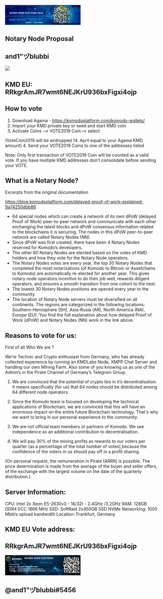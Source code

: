 <img src="./Banner_1.png" width="248">
 
## Notary Node Proposal ##
## and1"ヅblubbi ##
 
 <img src="./dog.jpg" width="248">
 
## KMD EU:   RRkgrAmJR7wmt6NEJKrU936bxFigxi4ojp ##
 
 
 
 
## How to vote ##
 
1. Download Agama - https://komodoplatform.com/komodo-wallets/
2. Import your KMD private key or seed and start KMD coin
3. Activate Coins --> VOTE2019 Coin--> select

(VoteCoin2019 will be airdropped 14. April equal to your Agama KMD amount)
4. Send your VOTE2019 Coins to one of the addresses listed

Note: Only first transaction of VOTE2019 Coin will be counted as a valid vote.
If you have multiple KMD addresses don't consolidate before sending your VOTE.
 
 
## What is a Notary Node?

Excerpts from the original documentation

https://blog.komodoplatform.com/delayed-proof-of-work-explained-9a74250dbb86
 
* 64 special nodes which can create a network of its own dPoW (delayed Proof of Work) peer-to-peer network and communicate with each other exchanging the latest blocks and dPoW consensus information related to the blockchains it is securing. The nodes in this dPoW peer-to-peer network are called Notary Nodes (NN).
* Since dPoW was first created, there have been 4 Notary Nodes reserved for Komodo’s developers.
* The other 60 Notary Nodes are elected based on the votes of KMD holders and how they vote for the Notary Node operators.
* The Notary Nodes votes are every year, the top 30 Notary Nodes that completed the most notarizations (of Komodo to Bitcoin or Assetchains to Komodo) are automatically re-elected for another year. This gives notary node operators incentive to do their job well, rewards diligent operators, and ensures a smooth transition from one cohort to the next.
* The lowest 30 Notary Nodes positions are opened every year to the community.
* The location of Notary Node servers must be diversified on all continents. The regions are categorized in the following locations: Southern-Hemisphere (SH), Asia-Rusia (AR), North-America (NA), Europe (EU).
You find the full explanation about how delayed Proof of Work (dPoW) and Notary Nodes (NN) work in the link above.
  
 
 
## Reasons to vote for us:


First of all Who We are ? 

We’re  Technic and Crypto enthusiast from Germany, who has already collected experience by running an KMDLabs Node, XMPP Chat Server and handling 
our own Mining Farm. Also some of you knowing us as one of the Admin’s in the 
Pirate Channel of Germany’s Telegram Group.

1. We are convinced that the potential of crypto lies in it’s decentralisation. It means specifically (for us) that 64 nodes should be distributed among 64 different node operators.

2. Since the Komodo team is focused on developing the technical applications of  Blockchain, we are convinced that this will have an enormous impact on the entire future Blockchain technology. That's why we want to bring in our personal experience to the community.

3. We are not official team members or partners of Komodo. We see independence as an additional contribution to decentralisation.

4. We will pay 30% of the mining profits as rewards to our voters per quarter (as a percentage of the total number of votes),because the confidence of the voters in us should pay off in a profit sharing.

(On personal request, the remuneration in Pirate (ARRR) is possible. The price determination is made from the average of the buyer and seller offers, of the exchange with the largest volume on the date of the quarterly distribution.)


## Server Information:

 
CPU:          Intel  2x Xeon E5-2630v3 - 16/32t - 2.4GHz /3.2GHz
RAM:      128GB DDR4 ECC 1866 MHz
SSD:       SoftRaid 2x450GB SSD NVMe
Networking:    1000 Mbit/s upload bandwidth
Location:     Frankfurt, Germany



## KMD EU Vote address:
 
## RRkgrAmJR7wmt6NEJKrU936bxFigxi4ojp


<img src="./Banner_2.png" width="248">

## @and1"ヅblubbi#5456




 



